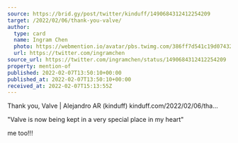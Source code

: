 ```yaml
---
source: https://brid.gy/post/twitter/kinduff/1490684312412254209
target: /2022/02/06/thank-you-valve/
author:
  type: card
  name: Ingram Chen
  photo: https://webmention.io/avatar/pbs.twimg.com/386ff7d541c19d0743272f6e209864ffca140a6a683b47e57220221294d492df.jpg
  url: https://twitter.com/ingramchen
source_url: https://twitter.com/ingramchen/status/1490684312412254209
property: mention-of
published: 2022-02-07T13:50:10+00:00
published_at: 2022-02-07T13:50:10+00:00
received_at: 2022-02-07T15:13:55Z
---
```


Thank you, Valve | Alejandro AR (kinduff) kinduff.com/2022/02/06/tha… 

"Valve is now being kept in a very special place in my heart"

me too!!!